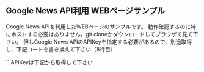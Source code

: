 ## Google News API利用 WEBページサンプル

Google News APIを利用したWEBページのサンプルです。
動作確認するのに特にホストする必要はありません。git cloneかダウンロードしてブラウザで見て下さい。
但しGoogle News APIのAPIKeyを指定する必要があるので、別途取得し、下記コードを書き換えて下さい（8行目）

``
APIKeyは下記から取得して下さい
